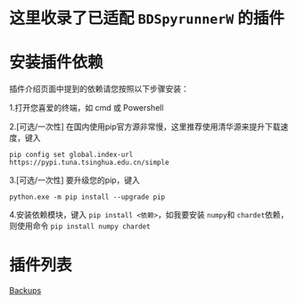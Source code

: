 # 这里收录了已适配 `BDSpyrunnerW` 的插件

# 安装插件依赖

插件介绍页面中提到的依赖请您按照以下步骤安装：

1.打开您喜爱的终端，如 cmd 或 Powershell

2.[可选/一次性] 在国内使用pip官方源非常慢，这里推荐使用清华源来提升下载速度，键入

```shell
pip config set global.index-url https://pypi.tuna.tsinghua.edu.cn/simple
```

3.[可选/一次性] 要升级您的pip，键入

```shell
python.exe -m pip install --upgrade pip
```

4.安装依赖模块，键入 `pip install <依赖>`，如我要安装 `numpy`和 `chardet`依赖，则使用命令 `pip install numpy chardet`

# 插件列表

[Backups](Backups.md)
